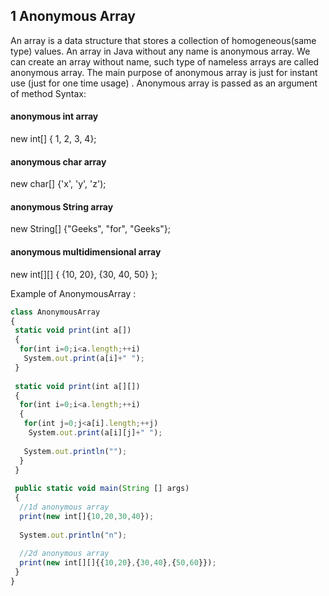 ## 1 Anonymous Array
An array is a data structure that stores a collection of homogeneous(same type) values.
An array in Java without any name is anonymous array.
We can create an array without name, such type of nameless arrays are called anonymous array.
The main purpose of anonymous array is just for instant use (just for one time usage) .
Anonymous array is passed as an argument of method
Syntax:
#### anonymous int array 
new int[] { 1, 2, 3, 4};  

#### anonymous char array 
new char[] {'x', 'y', 'z'); 

#### anonymous String array
new String[] {"Geeks", "for", "Geeks"}; 

#### anonymous multidimensional array
new int[][] { {10, 20}, {30, 40, 50} };

Example of AnonymousArray :

```javascript 
class AnonymousArray
{
 static void print(int a[])
 {
  for(int i=0;i<a.length;++i)
   System.out.print(a[i]+" ");
 }
 
 static void print(int a[][])
 {
  for(int i=0;i<a.length;++i)
  {
   for(int j=0;j<a[i].length;++j)
    System.out.print(a[i][j]+" ");
 
   System.out.println("");
  }
 }
  
 public static void main(String [] args)
 {
  //1d anonymous array 
  print(new int[]{10,20,30,40});
 
  System.out.println("n");
  
  //2d anonymous array 
  print(new int[][]{{10,20},{30,40},{50,60}});  
 }
}
